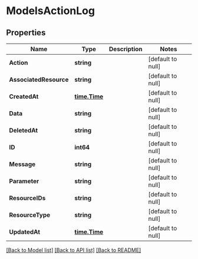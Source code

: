 # ModelsActionLog

## Properties
Name | Type | Description | Notes
------------ | ------------- | ------------- | -------------
**Action** | **string** |  | [default to null]
**AssociatedResource** | **string** |  | [default to null]
**CreatedAt** | [**time.Time**](time.Time.md) |  | [default to null]
**Data** | **string** |  | [default to null]
**DeletedAt** | **string** |  | [default to null]
**ID** | **int64** |  | [default to null]
**Message** | **string** |  | [default to null]
**Parameter** | **string** |  | [default to null]
**ResourceIDs** | **string** |  | [default to null]
**ResourceType** | **string** |  | [default to null]
**UpdatedAt** | [**time.Time**](time.Time.md) |  | [default to null]

[[Back to Model list]](../README.md#documentation-for-models) [[Back to API list]](../README.md#documentation-for-api-endpoints) [[Back to README]](../README.md)


